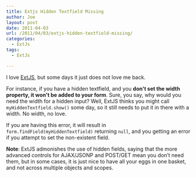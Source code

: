 ```yaml
---
title: Extjs Hidden Textfield Missing
author: Joe
layout: post
date: 2011-04-03
url: /2011/04/03/extjs-hidden-textfield-missing/
categories:
  - ExtJs
tags:
  - ExtJs

---
```

I love [ExtJS][1], but some days it just does not love me back.

For instance, if you have a hidden textfield, and you **don't set the width property, it won't be added to your form**. Sure, you say, why would you need the width for a hidden input? Well, ExtJS thinks you might call `myHiddenTextfield.show()` some day, so it still needs to put it in there with a width. No width, no love.

If you are having this error, it will result in `form.findField(myHiddenTextfield)` returning `null`, and you getting an error if you attempt to set the non-existent field.
  
**Note**: ExtJS admonishes the use of hidden fields, saying that the more advanced controls for AJAX/JSONP and POST/GET mean you don&#8217;t need them, but in some cases, it is just nice to have all your eggs in one basket, and not across multiple objects and scopes.

 [1]: https://www.sencha.com/products/extjs/

